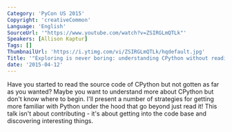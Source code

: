 ```yaml
---
Category: 'PyCon US 2015'
Copyright: 'creativeCommon'
Language: 'English'
SourceUrl: '"https://www.youtube.com/watch?v=ZSIRGLmQTLk"'
Speakers: [Allison Kaptur]
Tags: []
ThumbnailUrl: 'https://i.ytimg.com/vi/ZSIRGLmQTLk/hqdefault.jpg'
Title: '"Exploring is never boring: understanding CPython without reading the code"'
date: '2015-04-12'
---
```

Have you started to read the source code of CPython but not gotten as far as you wanted? Maybe you want to understand more about CPython but don't know where to begin. I'll present a number of strategies for getting more familiar with Python under the hood that go beyond just read it! This talk isn't about contributing - it's about getting into the code base and discovering interesting things.

